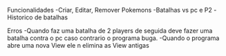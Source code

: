 Funcionalidades
	-Criar, Editar, Remover Pokemons
	-Batalhas vs pc e P2
	-Historico de batalhas

Erros
	-Quando faz uma batalha de 2 players de seguida deve fazer uma batalha contra o pc caso contrario o programa buga.
	-Quando o programa abre uma nova View ele n elimina as View antigas

